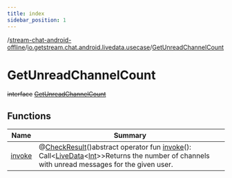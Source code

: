 ```yaml
---
title: index
sidebar_position: 1
---
```

/[stream-chat-android-offline](../../index.md)/[io.getstream.chat.android.livedata.usecase](../index.md)/[GetUnreadChannelCount](index.md)  
  
  
  
# GetUnreadChannelCount  
~~interface~~ [~~GetUnreadChannelCount~~](index.md)  
  
## Functions  
  
|  Name |  Summary | 
|---|---|
| <a name="io.getstream.chat.android.livedata.usecase/GetUnreadChannelCount/invoke/#/PointingToDeclaration/"></a>[invoke](invoke.md)| <a name="io.getstream.chat.android.livedata.usecase/GetUnreadChannelCount/invoke/#/PointingToDeclaration/"></a>@[CheckResult](https://developer.android.com/reference/kotlin/androidx/annotation/CheckResult.html)()abstract operator fun [invoke](invoke.md)(): Call&lt;[LiveData](https://developer.android.com/reference/kotlin/androidx/lifecycle/LiveData.html)&lt;[Int](https://kotlinlang.org/api/latest/jvm/stdlib/kotlin/-int/index.html)&gt;&gt;Returns the number of channels with unread messages for the given user.|

